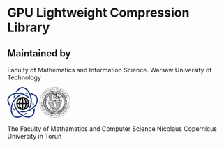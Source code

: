 # GPU Lightweight Compression Library

## Maintained by
Faculty of Mathematics and Information Science. Warsaw University of Technology


<img src="doc/img/logo.png" width="70" height="70" /> 
<img src="doc/img/wut-logo.jpg" width="70" height="70" /> 

The Faculty of Mathematics and Computer Science Nicolaus Copernicus University in Toruń
